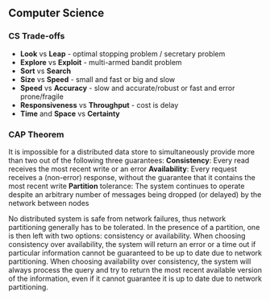 ## Computer Science


### CS Trade-offs
- **Look** vs **Leap** - optimal stopping problem / secretary problem
- **Explore** vs **Exploit** - multi-armed bandit problem
- **Sort** vs **Search**
- **Size** vs **Speed** - small and fast or big and slow
- **Speed** vs **Accuracy** - slow and accurate/robust or fast and error prone/fragile
- **Responsiveness** vs **Throughput** - cost is delay
- **Time** and **Space** vs **Certainty**

### CAP Theorem
It is impossible for a distributed data store to simultaneously provide more than two out of the following three guarantees:
**Consistency**: Every read receives the most recent write or an error
**Availability**: Every request receives a (non-error) response, without the guarantee that it contains the most recent write
**Partition** tolerance: The system continues to operate despite an arbitrary number of messages being dropped (or delayed) by the network between nodes

No distributed system is safe from network failures, thus network partitioning generally has to be tolerated. In the presence of a partition, one is then left with two options: consistency or availability. When choosing consistency over availability, the system will return an error or a time out if particular information cannot be guaranteed to be up to date due to network partitioning. When choosing availability over consistency, the system will always process the query and try to return the most recent available version of the information, even if it cannot guarantee it is up to date due to network partitioning.
